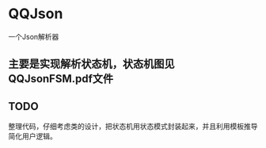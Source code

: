 # QQJson
一个Json解析器
## 主要是实现解析状态机，状态机图见QQJsonFSM.pdf文件

## TODO
整理代码，仔细考虑类的设计，把状态机用状态模式封装起来，并且利用模板推导简化用户逻辑。

